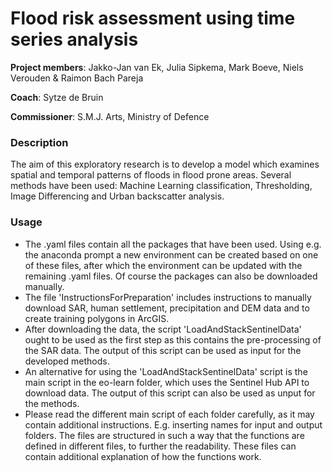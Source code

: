 # Flood risk assessment using time series analysis

**Project members**: Jakko-Jan van Ek, Julia Sipkema, Mark Boeve, Niels Verouden & Raimon Bach Pareja

**Coach**: Sytze de Bruin

**Commissioner**: S.M.J. Arts, Ministry of Defence

### Description
The aim of this exploratory research is to develop a model which examines spatial and temporal patterns of floods in flood prone areas. Several methods have been used: Machine Learning classification, Thresholding, Image Differencing and Urban backscatter analysis.

### Usage
- The .yaml files contain all the packages that have been used. Using e.g. the anaconda prompt a new environment can be created based on one of these files, after which the environment can be updated with the remaining .yaml files. Of course the packages can also be downloaded manually.
- The file 'InstructionsForPreparation' includes instructions to manually download SAR, human settlement, precipitation and DEM data and to create training polygons in ArcGIS.
- After downloading the data, the script 'LoadAndStackSentinelData' ought to be used as the first step as this contains the pre-processing of the SAR data. The output of this script can be used as input for the developed methods.
- An alternative for using the 'LoadAndStackSentinelData' script is the main script in the eo-learn folder, which uses the Sentinel Hub API to download data. The output of this script can also be used as unput for the methods.
- Please read the different main script of each folder carefully, as it may contain additional instructions. E.g. inserting names for input and output folders. The files are structured in such a way that the functions are defined in different files, to further the readability. These files can contain additional explanation of how the functions work.
